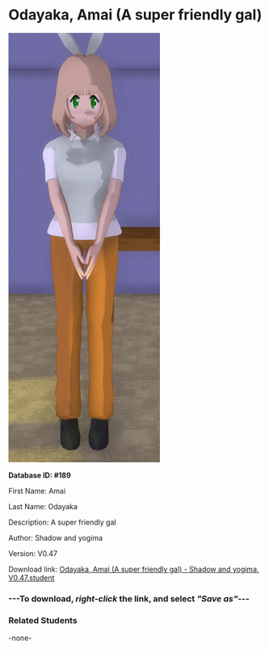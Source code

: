 # Odayaka, Amai (A super friendly gal)

<img src="Files/Odayaka, Amai (A super friendly gal).png" title="Odayaka, Amai (A super friendly gal) - Shadow and yogima, V0.47">

**Database ID: #189**

First Name: Amai

Last Name: Odayaka

Description: A super friendly gal

Author: Shadow and yogima

Version: V0.47

Download link: <a href="https://raw.githubusercontent.com/Arbiter1223/Daigaku-Gurashi-Custom-Students/master/Students/Files/Odayaka%2C%20Amai%20(A%20super%20friendly%20gal)%20-%20Shadow%20and%20yogima%2C%20V0.47.student">Odayaka, Amai (A super friendly gal) - Shadow and yogima, V0.47.student</a>

### ---**To download, _right-click_ the link, and select _"Save as"_**---

### Related Students

-none-
